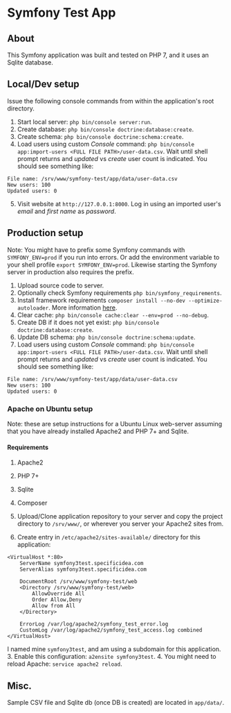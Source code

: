 Symfony Test App
===

## About

This Symfony application was built and tested on PHP 7, and it uses an Sqlite database.

## Local/Dev setup

Issue the following console commands from within the application's root directory.

1. Start local server: `php bin/console server:run`.
2. Create database: `php bin/console doctrine:database:create`.
3. Create schema: `php bin/console doctrine:schema:create`.
4. Load users using custom *Console* command: `php bin/console app:import-users <FULL FILE PATH>/user-data.csv`. Wait until shell prompt returns and *updated* vs *create* user count is indicated. You should see something like:
```
File name: /srv/www/symfony-test/app/data/user-data.csv
New users: 100
Updated users: 0
```
5. Visit website at `http://127.0.0.1:8000`. Log in using an imported user's *email* and *first name* as *password*.

## Production setup

Note: You might have to prefix some Symfony commands with `SYMFONY_ENV=prod` if you run into errors. Or add the environment variable to your shell profile `export SYMFONY_ENV=prod`. Likewise starting the Symfony server in production also requires the prefix.

1. Upload source code to server.
2. Optionally check Symfony requirements `php bin/symfony_requirements`.
3. Install framework requirements `composer install --no-dev --optimize-autoloader`. More information [here](http://symfony.com/doc/current/deployment/tools.html).
4. Clear cache: `php bin/console cache:clear --env=prod --no-debug`.
5. Create DB if it does not yet exist: `php bin/console doctrine:database:create`.
6. Update DB schema: `php bin/console doctrine:schema:update`.
7. Load users using custom *Console* command: `php bin/console app:import-users <FULL FILE PATH>/user-data.csv`. Wait until shell prompt returns and *updated* vs *create* user count is indicated. You should see something like:
```
File name: /srv/www/symfony-test/app/data/user-data.csv
New users: 100
Updated users: 0
```

### Apache on Ubuntu setup

Note: these are setup instructions for a Ubuntu Linux web-server assuming that you have already installed Apache2 and PHP 7+ and Sqlite.

#### Requirements
1. Apache2
2. PHP 7+
3. Sqlite
4. Composer


1. Upload/Clone application repository to your server and copy the project directory to `/srv/www/`, or wherever you server your Apache2 sites from.
2. Create entry in `/etc/apache2/sites-available/` directory for this application:
```
<VirtualHost *:80>
    ServerName symfony3test.specificidea.com
    ServerAlias symfony3test.specificidea.com

    DocumentRoot /srv/www/symfony-test/web
    <Directory /srv/www/symfony-test/web>
        AllowOverride All
        Order Allow,Deny
        Allow from All
    </Directory>

    ErrorLog /var/log/apache2/symfony_test_error.log
    CustomLog /var/log/apache2/symfony_test_access.log combined
</VirtualHost>
```
I named mine `symfony3test`, and am using a subdomain for this application.
3. Enable this configuration: `a2ensite symfony3test`.
4. You might need to reload Apache: `service apache2 reload`.

## Misc.

Sample CSV file and Sqlite db (once DB is created) are located in `app/data/`.
